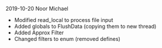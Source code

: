 2019-10-20 Noor Michael

* Modified read_local to process file input
* Added globals to FlushData (copying them to new thread)
* Added Approx Filter
* Changed filters to enum (removed defines)


